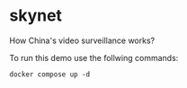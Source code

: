 # skynet
How China's video surveillance works?



To run this demo use the follwing commands:
```
docker compose up -d  
```